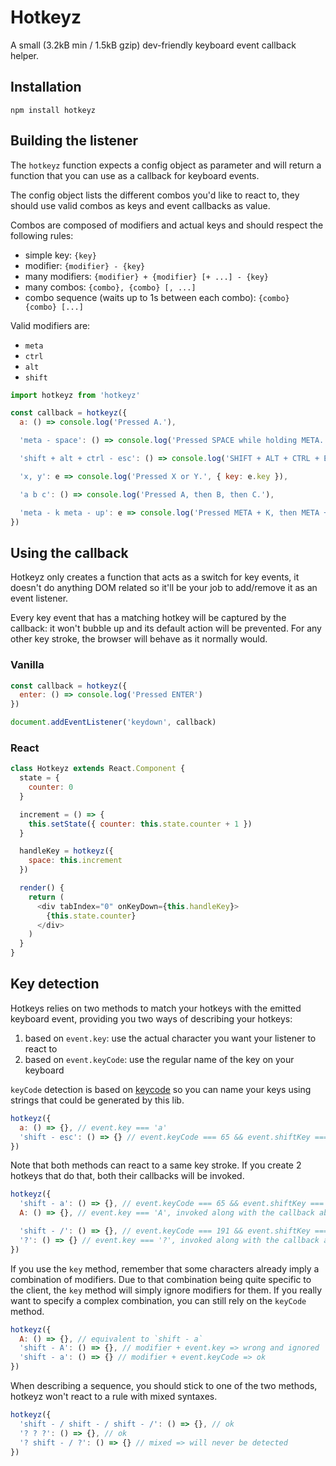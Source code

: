 # Hotkeyz

A small (3.2kB min / 1.5kB gzip) dev-friendly keyboard event callback helper.

## Installation

`npm install hotkeyz`

## Building the listener

The `hotkeyz` function expects a config object as parameter and will return a function that you can use as a callback for keyboard events.

The config object lists the different combos you'd like to react to, they should use valid combos as keys and event callbacks as value.

Combos are composed of modifiers and actual keys and should respect the following rules:

- simple key: `{key}`
- modifier: `{modifier} - {key}`
- many modifiers: `{modifier} + {modifier} [+ ...] - {key}`
- many combos: `{combo}, {combo} [, ...]`
- combo sequence (waits up to 1s between each combo): `{combo} {combo} [...]`

Valid modifiers are:

- `meta`
- `ctrl`
- `alt`
- `shift`

```js
import hotkeyz from 'hotkeyz'

const callback = hotkeyz({
  a: () => console.log('Pressed A.'),

  'meta - space': () => console.log('Pressed SPACE while holding META.'),

  'shift + alt + ctrl - esc': () => console.log('SHIFT + ALT + CTRL + ESCAPE'),

  'x, y': e => console.log('Pressed X or Y.', { key: e.key }),

  'a b c': () => console.log('Pressed A, then B, then C.'),

  'meta - k meta - up': e => console.log('Pressed META + K, then META + UP')
})
```

## Using the callback

Hotkeyz only creates a function that acts as a switch for key events, it doesn't do anything DOM related so it'll be your job to add/remove it as an event listener.

Every key event that has a matching hotkey will be captured by the callback: it won't bubble up and its default action will be prevented. For any other key stroke, the browser will behave as it normally would.

### Vanilla

```js
const callback = hotkeyz({
  enter: () => console.log('Pressed ENTER')
})

document.addEventListener('keydown', callback)
```

### React

```js
class Hotkeyz extends React.Component {
  state = {
    counter: 0
  }

  increment = () => {
    this.setState({ counter: this.state.counter + 1 })
  }

  handleKey = hotkeyz({
    space: this.increment
  })

  render() {
    return (
      <div tabIndex="0" onKeyDown={this.handleKey}>
        {this.state.counter}
      </div>
    )
  }
}
```

## Key detection

Hotkeys relies on two methods to match your hotkeys with the emitted keyboard event, providing you two ways of describing your hotkeys:

1. based on `event.key`: use the actual character you want your listener to react to
2. based on `event.keyCode`: use the regular name of the key on your keyboard

`keyCode` detection is based on [keycode](https://github.com/timoxley/keycode) so you can name your keys using strings that could be generated by this lib.

```js
hotkeyz({
  a: () => {}, // event.key === 'a'
  'shift - esc': () => {} // event.keyCode === 65 && event.shiftKey === true
})
```

Note that both methods can react to a same key stroke. If you create 2 hotkeys that do that, both their callbacks will be invoked.

```js
hotkeyz({
  'shift - a': () => {}, // event.keyCode === 65 && event.shiftKey === true
  A: () => {}, // event.key === 'A', invoked along with the callback above

  'shift - /': () => {}, // event.keyCode === 191 && event.shiftKey === true
  '?': () => {} // event.key === '?', invoked along with the callback above
})
```

If you use the `key` method, remember that some characters already imply a combination of modifiers. Due to that combination being quite specific to the client, the `key` method will simply ignore modifiers for them. If you really want to specify a complex combination, you can still rely on the `keyCode` method.

```js
hotkeyz({
  A: () => {}, // equivalent to `shift - a`
  'shift - A': () => {}, // modifier + event.key => wrong and ignored
  'shift - a': () => {} // modifier + event.keyCode => ok
})
```

When describing a sequence, you should stick to one of the two methods, hotkeyz won't react to a rule with mixed syntaxes.

```js
hotkeyz({
  'shift - / shift - / shift - /': () => {}, // ok
  '? ? ?': () => {}, // ok
  '? shift - / ?': () => {} // mixed => will never be detected
})
```

